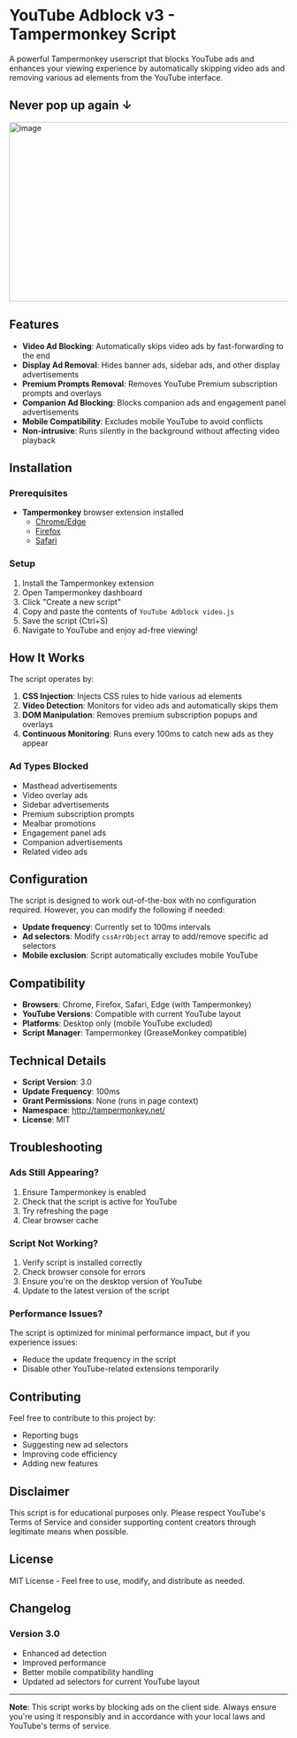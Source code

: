﻿# YouTube Adblock v3 - Tampermonkey Script

A powerful Tampermonkey userscript that blocks YouTube ads and enhances your viewing experience by automatically skipping video ads and removing various ad elements from the YouTube interface.

## **Never pop up again ↓**<br>
<img width="568" height="324" alt="image" src="https://github.com/user-attachments/assets/700837fd-7b53-4bc6-9b0c-71ab69be0f40" />

## Features
- **Video Ad Blocking**: Automatically skips video ads by fast-forwarding to the end
- **Display Ad Removal**: Hides banner ads, sidebar ads, and other display advertisements
- **Premium Prompts Removal**: Removes YouTube Premium subscription prompts and overlays
- **Companion Ad Blocking**: Blocks companion ads and engagement panel advertisements
- **Mobile Compatibility**: Excludes mobile YouTube to avoid conflicts
- **Non-intrusive**: Runs silently in the background without affecting video playback

## Installation

### Prerequisites
- **Tampermonkey** browser extension installed
  - [Chrome/Edge](https://chrome.google.com/webstore/detail/tampermonkey/dhdgffkkebhmkfjojejmpbldmpobfkfo)
  - [Firefox](https://addons.mozilla.org/en-US/firefox/addon/tampermonkey/)
  - [Safari](https://apps.apple.com/us/app/tampermonkey/id1482490089)

### Setup
1. Install the Tampermonkey extension
2. Open Tampermonkey dashboard
3. Click "Create a new script"
4. Copy and paste the contents of `YouTube Adblock video.js`
5. Save the script (Ctrl+S)
6. Navigate to YouTube and enjoy ad-free viewing!

## How It Works

The script operates by:

1. **CSS Injection**: Injects CSS rules to hide various ad elements
2. **Video Detection**: Monitors for video ads and automatically skips them
3. **DOM Manipulation**: Removes premium subscription popups and overlays
4. **Continuous Monitoring**: Runs every 100ms to catch new ads as they appear

### Ad Types Blocked

- Masthead advertisements
- Video overlay ads
- Sidebar advertisements
- Premium subscription prompts
- Mealbar promotions
- Engagement panel ads
- Companion advertisements
- Related video ads

## Configuration

The script is designed to work out-of-the-box with no configuration required. However, you can modify the following if needed:

- **Update frequency**: Currently set to 100ms intervals
- **Ad selectors**: Modify `cssArrObject` array to add/remove specific ad selectors
- **Mobile exclusion**: Script automatically excludes mobile YouTube

## Compatibility

- **Browsers**: Chrome, Firefox, Safari, Edge (with Tampermonkey)
- **YouTube Versions**: Compatible with current YouTube layout
- **Platforms**: Desktop only (mobile YouTube excluded)
- **Script Manager**: Tampermonkey (GreaseMonkey compatible)

## Technical Details

- **Script Version**: 3.0
- **Update Frequency**: 100ms
- **Grant Permissions**: None (runs in page context)
- **Namespace**: http://tampermonkey.net/
- **License**: MIT

## Troubleshooting

### Ads Still Appearing?
1. Ensure Tampermonkey is enabled
2. Check that the script is active for YouTube
3. Try refreshing the page
4. Clear browser cache

### Script Not Working?
1. Verify script is installed correctly
2. Check browser console for errors
3. Ensure you're on the desktop version of YouTube
4. Update to the latest version of the script

### Performance Issues?
The script is optimized for minimal performance impact, but if you experience issues:
- Reduce the update frequency in the script
- Disable other YouTube-related extensions temporarily

## Contributing

Feel free to contribute to this project by:
- Reporting bugs
- Suggesting new ad selectors
- Improving code efficiency
- Adding new features

## Disclaimer

This script is for educational purposes only. Please respect YouTube's Terms of Service and consider supporting content creators through legitimate means when possible.

## License

MIT License - Feel free to use, modify, and distribute as needed.

## Changelog

### Version 3.0
- Enhanced ad detection
- Improved performance
- Better mobile compatibility handling
- Updated ad selectors for current YouTube layout

---

**Note**: This script works by blocking ads on the client side. Always ensure you're using it responsibly and in accordance with your local laws and YouTube's terms of service.

